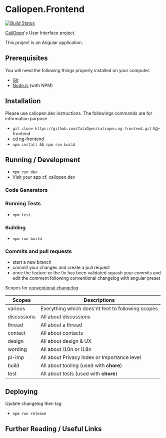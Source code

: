 # Caliopen.Frontend

[![Build
Status](https://travis-ci.org/CaliOpen/caliopen.ng-frontend.svg)](https://travis-ci.org/CaliOpen/caliopen.ng-frontend)

[CaliOpen](https://caliopen.org)'s User Interface project.

This project is an Angular application.

## Prerequisites

You will need the following things properly installed on your computer.

* [Git](http://git-scm.com/)
* [Node.js](http://nodejs.org/) (with NPM)

## Installation

Please use caliopen.dev instructions. The followings commands are for information purpose

* `git clone https://github.com/CaliOpen/caliopen.ng-frontend.git` ng-frontend
* cd ng-frontend
* `npm install && npm run build`

## Running / Development

* `npm run dev`
* Visit your app cf. caliopen.dev

### Code Generators

### Running Tests

* `npm test`

### Building

* `npm run build`

### Commits and pull requests

- start a new branch
- commit your changes and create a pull request
- once the feature or the fix has been validated squash your commits and edit the comment following conventional changelog with angular preset

Scopes for [conventional changelog](https://github.com/ajoslin/conventional-changelog)

| Scopes      | Descriptions                                        |
|-------------|-----------------------------------------------------|
| various     | Everything which does'nt feet to following scopes   |
| discussions | All about discussions                               |
| thread      | All about a thread                                  |
| contact     | All about contacts                                  |
| design      | All about design & UX                               |
| wording     | All about l10n or i18n                              |
| pi-imp      | All about Privacy index or Importance level         |
| build       | All about tooling (used with **chore**)             |
| test        | All about tests (used with  **chore**)              |

## Deploying

Update changelog then tag

* `npm run release`

## Further Reading / Useful Links
